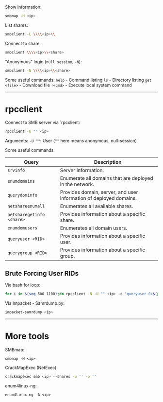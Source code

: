 Show information:
```bash
smbmap -H <ip>
```

List shares:
```bash
smbclient -L \\\\<ip>\\
```

Connect to share:
```bash
smbclient \\\\<ip>\\<share>
```

"Anonymous" login (`null session`, `-N`):
```bash
smbclient -N \\\\<ip>\\<share>
```

Some useful commands:
`help` - Command listing
`ls` - Directory listing
`get <file>` - Download file
`!<cmd>` - Execute local system command

---
# rpcclient

Connect to SMB server via `rpcclient:
```bash
rpcclient -U "" <ip>
```
Arguments:
`-U ""`: User (`""` here means anonymous, null-session)

Some useful commands:

| **Query**                 | **Description**                                                    |
| ------------------------- | ------------------------------------------------------------------ |
| `srvinfo`                 | Server information.                                                |
| `enumdomains`             | Enumerate all domains that are deployed in the network.            |
| `querydominfo`            | Provides domain, server, and user information of deployed domains. |
| `netshareenumall`         | Enumerates all available shares.                                   |
| `netsharegetinfo <share>` | Provides information about a specific share.                       |
| `enumdomusers`            | Enumerates all domain users.                                       |
| `queryuser <RID>`         | Provides information about a specific user.                        |
| `querygroup <RID>`        | Provides information about a specific group.                       |
## Brute Forcing User RIDs

Via bash for loop:
```bash
for i in $(seq 500 1100);do rpcclient -N -U "" <ip> -c "queryuser 0x$(printf '%x\n' $i)" | grep "User Name\|user_rid\|group_rid" && echo "";done
```

Via Impacket - Samrdump.py:
```bash
impacket-samrdump <ip>
```

---
# More tools

SMBmap:
```
smbmap -H <ip>
```

CrackMapExec (NetExec)
```bash
crackmapexec smb <ip> --shares -u '' -p ''
```

enum4linux-ng:
```
enum4linux-ng -A <ip>
```